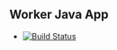 ## Worker Java App
* [![Build Status](https://smee.io/oCGvEN1ms3LB9Wq/buildStatus/icon?job=instavote%2Fworker-build)](https://smee.io/oCGvEN1ms3LB9Wq/job/instavote/job/worker-build/)
